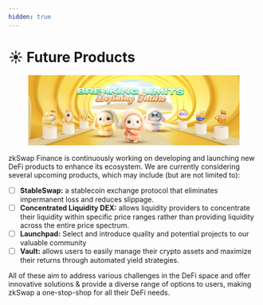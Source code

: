 ```yaml
---
hidden: true
---
```


# ☀️ Future Products

<figure><img src="../.gitbook/assets/futureProduct.png" alt=""><figcaption></figcaption></figure>

zkSwap Finance is continuously working on developing and launching new DeFi products to enhance its ecosystem. We are currently considering several upcoming products, which may include (but are not limited to):

* [ ] **StableSwap:** a stablecoin exchange protocol that eliminates impermanent loss and reduces slippage.
* [ ] **Concentrated Liquidity DEX:** allows liquidity providers to concentrate their liquidity within specific price ranges rather than providing liquidity across the entire price spectrum.
* [ ] **Launchpad:** Select and introduce quality and potential projects to our valuable community
* [ ] **Vault:** allows users to easily manage their crypto assets and maximize their returns through automated yield strategies.

All of these aim to address various challenges in the DeFi space and offer innovative solutions & provide a diverse range of options to users, making zkSwap a one-stop-shop for all their DeFi needs.
